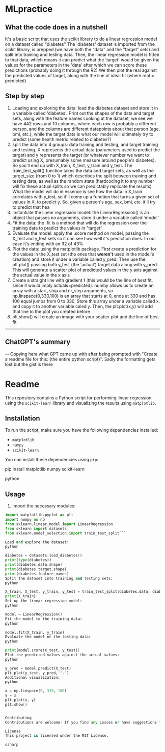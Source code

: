 # MLpractice

## What the code does in a nutshell
It's a basic script that uses the scikit library to do a linear regression model on a dataset called "diabetes"
The 'diabetes' dataset is imported from the scikit library, is prepped (we have both the "data" and the "target" sets) and split into training and testing data. Then, the linear regression model is fitted to that data, which means it can predict what the 'target' would be given the values for the parameters in the 'data' after which we can score these predictions (probably doing it through the R2)
We then plot the real against the predicted values of target, along with the line of ideal fit (where real = predicted)

## Step by step
1. Loading and exploring the data: load the diabetes dataset and store it in a variable called 'diabetes'. Print out the shapes of the data and target sets, along with the feature names
  Looking at the dataset, we see we have 442 rows and 10 columns, where each row is probably a different person, and the columns are different datapoints about that person (age, bmi, etc.), while the target data is what our model will ultimately try to predict (some health metric related to diabetes?)
3. split the data into 4 groups: data training and testing, and target training and testing. X represents the actual data (parameters used to predict the target) and y represents the target (or whatever number we want to predict using X, presumably some measure around people's diabetes). So you'll end up with X_train, X_test, y_train and y_test. The train_test_split() function takes the data and target sets, as well as the target_size (from 0 to 1) which describes the split between training and testing data, as well as the random state (hardcoding it to any number will fix these actual splits so we can predictably replicate the results)
  What the model will do in essence is see how the data in X_train correlates with y_test, so it'll come up a function that turns a given set of values in X, to predict y. So, given a person's age, sex, bmi, etc. it'll try to predict that hea
4. Instantiate the linear regression model: the LinearRegression() is an object that passes no arguments, store it under a variable called 'model'
5. Fit the data: the .fit is a method that will do the regression over the training data to predict the values in "target"
6. Evaluate the model: apply the .score method on model, passing the X_test and y_test sets so it can see how well it's prediction does. In our case it's ending with an R2 of 43%
7. Plot the data: using the matplotlib package. First create a prediction for the values in the X_test set (the ones that **weren't** used in the model's creation) and store it under a variable called y_pred. Then use the plt.plot() passing both y_test (the 'actual') target data along with y_pred. This will generate a scatter plot of predicted values in the y axis against the actual value in the x axis
8. Create a straight line with gradient 1 (this would be the line of best fit, since it would imply actuals=predicted). numby allows us to create an array with a start, stop and nr_step arguments, so np.linspace(0,330,100) is an array that starts at 0, ends at 330 and has 100 equal jumps from 0 to 330. Store this array under a variable called x, and copy it to another variable caled y. Then, the plt.plot(x,y) will add that line to the plot you created before
9. plt.show() will create an image with your scatter plot and the line of best fit



--------





## ChatGPT's summary
-- Copying here what GPT came up with after being prompted with "Create a readme file for this:  {the entire python script}". Sadly the formatting gets lost but the gist is there

# Readme

This repository contains a Python script for performing linear regression using the `scikit-learn` library and visualizing the results using `matplotlib`.

## Installation

To run the script, make sure you have the following dependencies installed:

- `matplotlib`
- `numpy`
- `scikit-learn`

You can install these dependencies using `pip`:

pip install matplotlib numpy scikit-learn

python

## Usage

1. Import the necessary modules:

```python
import matplotlib.pyplot as plt
import numpy as np
from sklearn.linear_model import LinearRegression
from sklearn import datasets
from sklearn.model_selection import train_test_split```

Load and explore the dataset:
python

diabetes = datasets.load_diabetes()
print(type(diabetes))
print(diabetes.data.shape)
print(diabetes.target.shape)
print(diabetes.feature_names)
Split the dataset into training and testing sets:
python

X_train, X_test, y_train, y_test = train_test_split(diabetes.data, diabetes.target, test_size=0.2, random_state=1)
print(X_train)
Set up the linear regression model:
python

model = LinearRegression()
Fit the model to the training data:
python

model.fit(X_train, y_train)
Evaluate the model on the testing data:
python

print(model.score(X_test, y_test))
Plot the predicted values against the actual values:
python

y_pred = model.predict(X_test)
plt.plot(y_test, y_pred, ".")
Additional visualization:
python

x = np.linspace(0, 330, 100)
y = x
plt.plot(x, y)
plt.show()


Contributing
Contributions are welcome! If you find any issues or have suggestions for improvements, please open an issue or submit a pull request.

License
This project is licensed under the MIT License.

csharp
